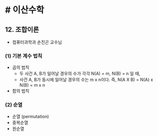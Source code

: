 # # 이산수학

## 12. 조합이론

- 컴퓨터과학과 손진곤 교수님

### (1) 기본 계수 법칙

- 곱의 법칙
    - 두 사건 A, B가 일어날 경우의 수가 각각 N(A) = m, N(B) = n 일 때,
    - 사건 A, B가 동시에 일어날 경우의 수는 m x n이다. 즉, N(A X B) = N(A) x N(B) = m x n
- 합의 법칙

### (2) 순열

- 순열 (permutation)
- 중복순열
- 원순열

